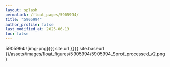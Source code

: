 ```yaml
---
layout: splash
permalink: /float_pages/5905994/
title: "5905994"
author_profile: false
last_modified_at: 2025-06-13
toc: false
---
```

 
5905994
![img-png]({{ site.url }}{{ site.baseurl }}/assets/images/float_figures/5905994/5905994_Sprof_processed_v2.png)